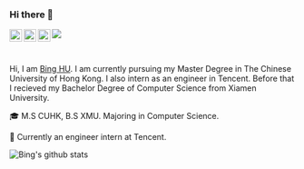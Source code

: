 ### Hi there 👋

<!--
**LearnerHB/LearnerHB** is a ✨ _special_ ✨ repository because its `README.md` (this file) appears on your GitHub profile.

Here are some ideas to get you started:

- 🔭 I’m currently working on ...
- 🌱 I’m currently learning ...
- 👯 I’m looking to collaborate on ...
- 🤔 I’m looking for help with ...
- 💬 Ask me about ...
- 📫 How to reach me: ...
- 😄 Pronouns: ...
- ⚡ Fun fact: ...
-->

<a href="https://www.instagram.com/___mr.bing___/">
  <img align="left" alt="Bing's Instagram" width="22px" src="https://cdn.jsdelivr.net/npm/simple-icons@v3/icons/instagram.svg" />
</a>

<a href="https://www.linkedin.com/in/bingghu/">
  <img align="left" alt="Bing's LinkdeIN" width="22px" src="https://cdn.jsdelivr.net/npm/simple-icons@v3/icons/linkedin.svg" />
</a>

<a href="https://bingcs.com/about/">
  <img align="left" alt="Bing's Website" width="22px" src="https://github.com/LearnerHB/LearnerHB.github.io/blob/master/images/favicon.ico" />
</a>

![](https://visitor-badge.glitch.me/badge?page_id=dekura.dekura)

<br />

Hi, I am [Bing HU](https://bingcs.com/about/). I am currently pursuing my Master Degree in The Chinese University of Hong Kong. I also intern as an engineer in Tencent. Before that I recieved my Bachelor Degree of Computer Science from Xiamen University. 

:mortar_board: M.S CUHK, B.S XMU. Majoring in Computer Science.

:office: Currently an engineer intern at Tencent.

![Bing's github stats](https://github-readme-stats.vercel.app/api?username=LearnerHB&count_private=true&show_icons=true&theme=radical)
